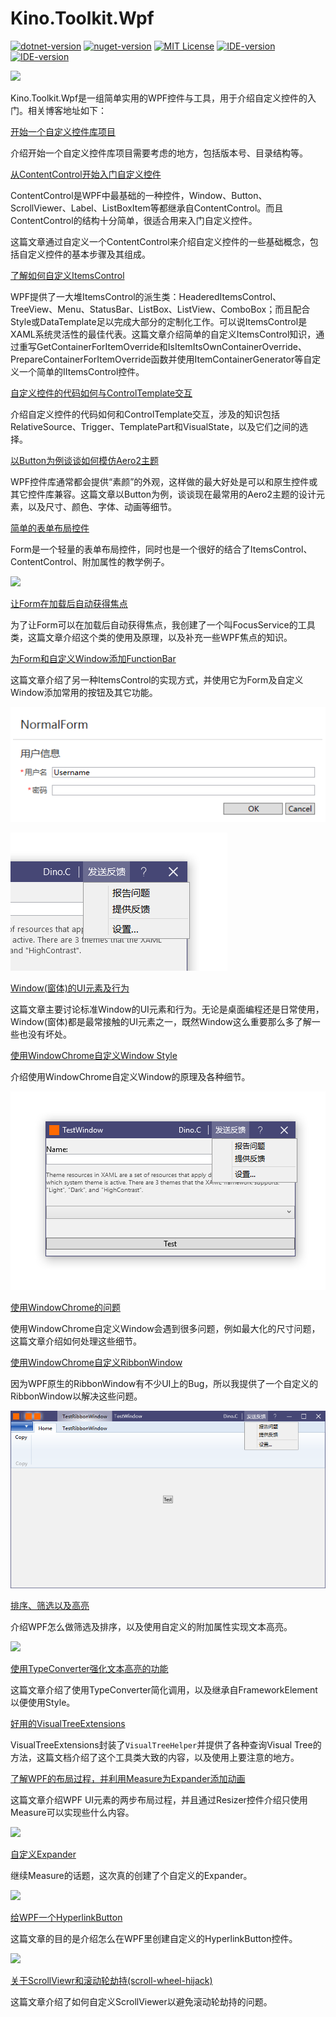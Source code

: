 # Kino.Toolkit.Wpf

[![dotnet-version](https://img.shields.io/badge/.net-%3E%3D4.5-blue.svg?style=flat-square)](https://dotnet.microsoft.com/) [![nuget-version](https://img.shields.io/nuget/v/Kino.Toolkit.Wpf.svg?style=flat-square)](https://www.nuget.org/packages/Kino.Toolkit.Wpf/) [![MIT License](https://img.shields.io/badge/license-MIT-green.svg?style=flat-square)](https://github.com/DinoChan/Kino.Toolkit.Wpf/blob/master/LICENSE) [![IDE-version](https://img.shields.io/badge/IDE-vs2017-purple.svg?style=flat-square)](https://visualstudio.microsoft.com/) [![IDE-version](https://img.shields.io/badge/IDE-vs2019-purple.svg?style=flat-square)](https://visualstudio.microsoft.com/)


![](https://raw.githubusercontent.com/DinoChan/Kino.Toolkit.Wpf/master/demo.png)

Kino.Toolkit.Wpf是一组简单实用的WPF控件与工具，用于介绍自定义控件的入门。相关博客地址如下：


[开始一个自定义控件库项目](https://www.cnblogs.com/dino623/p/CustomControLibrary.html)

介绍开始一个自定义控件库项目需要考虑的地方，包括版本号、目录结构等。

[从ContentControl开始入门自定义控件](https://www.cnblogs.com/dino623/p/How-To-Create-CustomControl.html)

ContentControl是WPF中最基础的一种控件，Window、Button、ScrollViewer、Label、ListBoxItem等都继承自ContentControl。而且ContentControl的结构十分简单，很适合用来入门自定义控件。

这篇文章通过自定义一个ContentControl来介绍自定义控件的一些基础概念，包括自定义控件的基本步骤及其组成。

[了解如何自定义ItemsControl](https://www.cnblogs.com/dino623/p/Custom-ItemsControl.html)

WPF提供了一大堆ItemsControl的派生类：HeaderedItemsControl、TreeView、Menu、StatusBar、ListBox、ListView、ComboBox；而且配合Style或DataTemplate足以完成大部分的定制化工作。可以说ItemsControl是XAML系统灵活性的最佳代表。这篇文章介绍简单的自定义ItemsControl知识，通过重写GetContainerForItemOverride和IsItemItsOwnContainerOverride、PrepareContainerForItemOverride函数并使用ItemContainerGenerator等自定义一个简单的IItemsControl控件。

[自定义控件的代码如何与ControlTemplate交互](https://www.cnblogs.com/dino623/p/interact_with_ControlTemplate.html)

介绍自定义控件的代码如何和ControlTemplate交互，涉及的知识包括RelativeSource、Trigger、TemplatePart和VisualState，以及它们之间的选择。


[以Button为例谈谈如何模仿Aero2主题](https://www.cnblogs.com/dino623/p/Aero2Theme.html)

WPF控件库通常都会提供“素颜”的外观，这样做的最大好处是可以和原生控件或其它控件库兼容。这篇文章以Button为例，谈谈现在最常用的Aero2主题的设计元素，以及尺寸、颜色、字体、动画等细节。

[简单的表单布局控件](https://www.cnblogs.com/dino623/p/WPF-Form-Layout.html)

Form是一个轻量的表单布局控件，同时也是一个很好的结合了ItemsControl、ContentControl、附加属性的教学例子。

![](https://img2018.cnblogs.com/blog/38937/201812/38937-20181224155611763-1596133293.png)

[让Form在加载后自动获得焦点](https://www.cnblogs.com/dino623/p/AutoFocus.html)

为了让Form可以在加载后自动获得焦点，我创建了一个叫FocusService的工具类，这篇文章介绍这个类的使用及原理，以及补充一些WPF焦点的知识。

[为Form和自定义Window添加FunctionBar](https://www.cnblogs.com/dino623/p/FunctionBar.html)

这篇文章介绍了另一种ItemsControl的实现方式，并使用它为Form及自定义Window添加常用的按钮及其它功能。


![](https://raw.githubusercontent.com/DinoChan/Pictures/master/functionbar/1.png)

![](https://raw.githubusercontent.com/DinoChan/Pictures/master/functionbar/2.png)

[Window(窗体)的UI元素及行为](https://www.cnblogs.com/dino623/p/uielements_of_window.html)

这篇文章主要讨论标准Window的UI元素和行为。无论是桌面编程还是日常使用，Window(窗体)都是最常接触的UI元素之一，既然Window这么重要那么多了解一些也没有坏处。

[使用WindowChrome自定义Window Style](https://www.cnblogs.com/dino623/p/custom_window_style_using_WindowChrome.html)

介绍使用WindowChrome自定义Window的原理及各种细节。

![](https://raw.githubusercontent.com/DinoChan/Pictures/master/CustomWindowUsingWindowChrome/1.png)

[使用WindowChrome的问题](https://www.cnblogs.com/dino623/p/problems_of_WindowChrome.html)

使用WindowChrome自定义Window会遇到很多问题，例如最大化的尺寸问题，这篇文章介绍如何处理这些细节。

[使用WindowChrome自定义RibbonWindow](https://www.cnblogs.com/dino623/p/custom_ribbonwindow_using_WindowChrome.html)

因为WPF原生的RibbonWindow有不少UI上的Bug，所以我提供了一个自定义的RibbonWindow以解决这些问题。

![](https://raw.githubusercontent.com/DinoChan/Pictures/master/RibbonWindow/3.png)

[排序、筛选以及高亮](https://www.cnblogs.com/dino623/p/sort_filter_highlight.html)

介绍WPF怎么做筛选及排序，以及使用自定义的附加属性实现文本高亮。

![](https://img2018.cnblogs.com/blog/38937/201906/38937-20190621144025431-973300660.gif)

[使用TypeConverter强化文本高亮的功能](https://www.cnblogs.com/dino623/p/TextBlockHighlightSource.html)

这篇文章介绍了使用TypeConverter简化调用，以及继承自FrameworkElement以便使用Style。

[好用的VisualTreeExtensions](https://www.cnblogs.com/dino623/p/VisualTreeExtensions.html)

VisualTreeExtensions封装了`VisualTreeHelper`并提供了各种查询Visual Tree的方法，这篇文档介绍了这个工具类大致的内容，以及使用上要注意的地方。

[了解WPF的布局过程，并利用Measure为Expander添加动画](https://www.cnblogs.com/dino623/p/Resizer.html)

这篇文章介绍WPF UI元素的两步布局过程，并且通过Resizer控件介绍只使用Measure可以实现些什么内容。

![](https://img2018.cnblogs.com/blog/38937/201907/38937-20190716160348707-33264020.gif)

[自定义Expander](https://www.cnblogs.com/dino623/p/Custom_Expander.html)

继续Measure的话题，这次真的创建了个自定义的Expander。

![](https://img2018.cnblogs.com/blog/38937/201907/38937-20190724112707672-795921895.gif)


[给WPF一个HyperlinkButton](https://www.cnblogs.com/dino623/p/WPF_HyperlinkButton.html)

这篇文章的目的是介绍怎么在WPF里创建自定义的HyperlinkButton控件。

![](https://img2018.cnblogs.com/blog/38937/201908/38937-20190820103534021-181456441.gif)

[关于ScrollViewr和滚动轮劫持(scroll-wheel-hijack)](https://www.cnblogs.com/dino623/p/scroll-wheel-hijack.html)

这篇文章介绍了如何自定义ScrollViewer以避免滚动轮劫持的问题。
